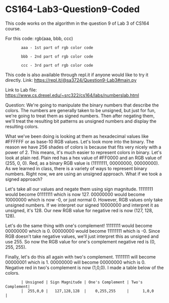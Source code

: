# CS164-Lab3-Question9-Coded
This code works on the algorithm in the question 9 of Lab 3 of CS164 course.

For this code:  rgb(aaa, bbb, ccc)

           aaa - 1st part of rgb color code

           bbb - 2nd part of rgb color code

           ccc - 3rd part of rgb color code

This code is also available through repl.it if anyone would like to try it directly. Link: https://repl.it/@sa3724/Question9-Lab3#main.py

Link to Lab file: https://www.cs.drexel.edu/~src322/cs164/labs/numberslab.html

Question:
We're going to manipulate the binary numbers that describe the colors. The numbers are generally taken to be unsigned, but just for fun, we're going to treat them as signed numbers. Then after negating them, we'll treat the resulting bit patterns as unsigned numbers and display the resulting colors.

What we've been doing is looking at them as hexadecimal values like #FFFFFF or as base-10 RGB values. Let's look more into the binary. The reason we have 256 shades of colors is because that fits very nicely with a power of 2. This means, it's much easier to represent colors in binary. Let's look at plain red. Plain red has a hex value of #FF0000 and an RGB value of (255, 0, 0). Red, as a binary RGB value is (11111111, 00000000, 00000000). As we learned in class, there is a variety of ways to represent binary numbers. Right now, we are using an unsigned approach. What if we took a signed approach?

Let's take all our values and negate them using sign magnitude. 11111111 would become 01111111 which is now 127. 00000000 would become 10000000 which is now -0, or just normal 0. However, RGB values only take unsigned numbers. If we interpret our signed 10000000 and interpret it as unsigned, it's 128. Our new RGB value for negative red is now (127, 128, 128).

Let's do the same thing with one's complement! 11111111 would become 00000000 which is 0. 00000000 would become 11111111 which is -0. Since RGB doesn't take negative values, we'll just interpret this as unsigned and use 255. So now the RGB value for one's complement negative red is (0, 255, 255).

Finally, let's do this all again with two's complement. 11111111 will become 00000001 which is 1. 00000000 will become 00000000 which is 0. Negative red in two's complement is now (1,0,0). I made a table below of the colors.

           | Unsigned | Sign Magnitude | One's Complement | Two's Complement|
           |  255,0,0 |   127,128,128  |    0,255,255     |      1,0,0      |
